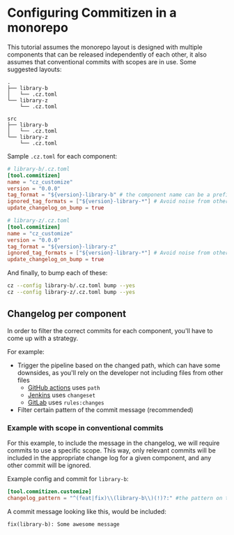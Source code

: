 # Configuring Commitizen in a monorepo

This tutorial assumes the monorepo layout is designed with multiple components that can be released independently of each
other, it also assumes that conventional commits with scopes are in use. Some suggested layouts:

```shell-session
.
├── library-b
│   └── .cz.toml
└── library-z
    └── .cz.toml
```

```shell-session
src
├── library-b
│   └── .cz.toml
└── library-z
    └── .cz.toml
```

Sample `.cz.toml` for each component:

```toml
# library-b/.cz.toml
[tool.commitizen]
name = "cz_customize"
version = "0.0.0"
tag_format = "${version}-library-b" # the component name can be a prefix or suffix with or without a separator
ignored_tag_formats = ["${version}-library-*"] # Avoid noise from other tags
update_changelog_on_bump = true
```

```toml
# library-z/.cz.toml
[tool.commitizen]
name = "cz_customize"
version = "0.0.0"
tag_format = "${version}-library-z"
ignored_tag_formats = ["${version}-library-*"] # Avoid noise from other tags
update_changelog_on_bump = true
```

And finally, to bump each of these:

```sh
cz --config library-b/.cz.toml bump --yes
cz --config library-z/.cz.toml bump --yes
```


## Changelog per component

In order to filter the correct commits for each component, you'll have to come up with a strategy.

For example:

- Trigger the pipeline based on the changed path, which can have some downsides, as you'll rely on the developer not including files from other files
    - [GitHub actions](https://docs.github.com/en/actions/writing-workflows/workflow-syntax-for-github-actions#onpushpull_requestpull_request_targetpathspaths-ignore) uses `path`
    - [Jenkins](https://www.jenkins.io/doc/book/pipeline/syntax/#built-in-conditions) uses `changeset`
    - [GitLab](https://docs.gitlab.com/ee/ci/yaml/#ruleschanges) uses `rules:changes`
- Filter certain pattern of the commit message (recommended)


### Example with scope in conventional commits

For this example, to include the message in the changelog, we will require commits to use a specific scope.
This way, only relevant commits will be included in the appropriate change log for a given component, and any other commit will be ignored.

Example config and commit for `library-b`:

```toml
[tool.commitizen.customize]
changelog_pattern = "^(feat|fix)\\(library-b\\)(!)?:" #the pattern on types can be a wild card or any types you wish to include
```

A commit message looking like this, would be included:

```
fix(library-b): Some awesome message
```
